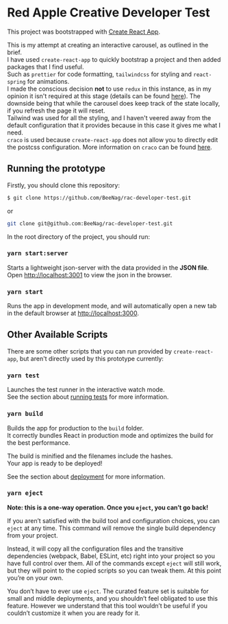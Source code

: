 # Red Apple Creative Developer Test

This project was bootstrapped with [Create React App](https://github.com/facebook/create-react-app).<br />

This is my attempt at creating an interactive carousel, as outlined in the brief.\
I have used `create-react-app` to quickly bootstrap a project and then added packages that I find useful.\
Such as `prettier` for code formatting, `tailwindcss` for styling and `react-spring` for animations.\
I made the conscious decision **not** to use `redux` in this instance, as in my opinion it isn't required at this stage (details can be found [here](https://redux.js.org/faq/general#when-should-i-use-redux)). The downside being that while the carousel does keep track of the state locally, if you refresh the page it will reset.\
Tailwind was used for all the styling, and I haven't veered away from the default configuration that it provides because in this case it gives me what I need.\
`craco` is used because `create-react-app` does not allow you to directly edit the postcss configuration. More information on `craco` can be found [here](https://github.com/gsoft-inc/craco).

## Running the prototype

Firstly, you should clone this repository:

```bash
$ git clone https://github.com/BeeNag/rac-developer-test.git
```

or

```bash
git clone git@github.com:BeeNag/rac-developer-test.git
```

In the root directory of the project, you should run:

### `yarn start:server`

Starts a lightweight json-server with the data provided in the **JSON file**.\
Open [http://localhost:3001](http://localhost:3001) to view the json in the browser.

### `yarn start`

Runs the app in development mode, and will automatically open a new tab in the default browser at [http://localhost:3000](http://localhost:3000).

## Other Available Scripts

There are some other scripts that you can run provided by `create-react-app`, but aren't directly used by this prototype currently:

### `yarn test`

Launches the test runner in the interactive watch mode.\
See the section about [running tests](https://facebook.github.io/create-react-app/docs/running-tests) for more information.

### `yarn build`

Builds the app for production to the `build` folder.\
It correctly bundles React in production mode and optimizes the build for the best performance.

The build is minified and the filenames include the hashes.\
Your app is ready to be deployed!

See the section about [deployment](https://facebook.github.io/create-react-app/docs/deployment) for more information.

### `yarn eject`

**Note: this is a one-way operation. Once you `eject`, you can’t go back!**

If you aren’t satisfied with the build tool and configuration choices, you can `eject` at any time. This command will remove the single build dependency from your project.

Instead, it will copy all the configuration files and the transitive dependencies (webpack, Babel, ESLint, etc) right into your project so you have full control over them. All of the commands except `eject` will still work, but they will point to the copied scripts so you can tweak them. At this point you’re on your own.

You don’t have to ever use `eject`. The curated feature set is suitable for small and middle deployments, and you shouldn’t feel obligated to use this feature. However we understand that this tool wouldn’t be useful if you couldn’t customize it when you are ready for it.
